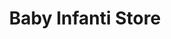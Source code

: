 ---
title: "Baby Infanti Store"
url: /independencia/baby-infanti-store/
shop: artículos para bebés
---